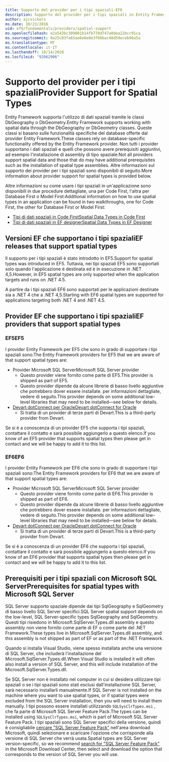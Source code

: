 ```yaml
---
title: Supporto del provider per i tipi spaziali-EF6
description: Supporto del provider per i tipi spaziali in Entity Framework 6
author: ajcvickers
ms.date: 10/23/2016
uid: ef6/fundamentals/providers/spatial-support
ms.openlocfilehash: e2a543bc309001b14fb770d747a0dea22bcc91ca
ms.sourcegitcommit: 0a25c03fa65ae6e0e0e3f66bac48d59eceb96a5a
ms.translationtype: MT
ms.contentlocale: it-IT
ms.lasthandoff: 10/14/2020
ms.locfileid: "92062906"
---
```

# <a name="provider-support-for-spatial-types"></a><span data-ttu-id="fab0c-103">Supporto del provider per i tipi spaziali</span><span class="sxs-lookup"><span data-stu-id="fab0c-103">Provider Support for Spatial Types</span></span>
<span data-ttu-id="fab0c-104">Entity Framework supporta l'utilizzo di dati spaziali tramite le classi DbGeography o DbGeometry.</span><span class="sxs-lookup"><span data-stu-id="fab0c-104">Entity Framework supports working with spatial data through the DbGeography or DbGeometry classes.</span></span> <span data-ttu-id="fab0c-105">Queste classi si basano sulle funzionalità specifiche del database offerte dal provider Entity Framework.</span><span class="sxs-lookup"><span data-stu-id="fab0c-105">These classes rely on database-specific functionality offered by the Entity Framework provider.</span></span> <span data-ttu-id="fab0c-106">Non tutti i provider supportano i dati spaziali e quelli che possono avere prerequisiti aggiuntivi, ad esempio l'installazione di assembly di tipo spaziale.</span><span class="sxs-lookup"><span data-stu-id="fab0c-106">Not all providers support spatial data and those that do may have additional prerequisites such as the installation of spatial type assemblies.</span></span> <span data-ttu-id="fab0c-107">Altre informazioni sul supporto dei provider per i tipi spaziali sono disponibili di seguito.</span><span class="sxs-lookup"><span data-stu-id="fab0c-107">More information about provider support for spatial types is provided below.</span></span>  

<span data-ttu-id="fab0c-108">Altre informazioni su come usare i tipi spaziali in un'applicazione sono disponibili in due procedure dettagliate, una per Code First, l'altra per Database First o Model First:</span><span class="sxs-lookup"><span data-stu-id="fab0c-108">Additional information on how to use spatial types in an application can be found in two walkthroughs, one for Code First, the other for Database First or Model First:</span></span>  

- [<span data-ttu-id="fab0c-109">Tipi di dati spaziali in Code First</span><span class="sxs-lookup"><span data-stu-id="fab0c-109">Spatial Data Types in Code First</span></span>](xref:ef6/modeling/code-first/data-types/spatial)  
- [<span data-ttu-id="fab0c-110">Tipi di dati spaziali in EF designer</span><span class="sxs-lookup"><span data-stu-id="fab0c-110">Spatial Data Types in EF Designer</span></span>](xref:ef6/modeling/designer/data-types/spatial)  

## <a name="ef-releases-that-support-spatial-types"></a><span data-ttu-id="fab0c-111">Versioni EF che supportano i tipi spaziali</span><span class="sxs-lookup"><span data-stu-id="fab0c-111">EF releases that support spatial types</span></span>  

<span data-ttu-id="fab0c-112">Il supporto per i tipi spaziali è stato introdotto in EF5.</span><span class="sxs-lookup"><span data-stu-id="fab0c-112">Support for spatial types was introduced in EF5.</span></span> <span data-ttu-id="fab0c-113">Tuttavia, nei tipi spaziali EF5 sono supportati solo quando l'applicazione è destinata ed è in esecuzione in .NET 4,5.</span><span class="sxs-lookup"><span data-stu-id="fab0c-113">However, in EF5 spatial types are only supported when the application targets and runs on .NET 4.5.</span></span>  

<span data-ttu-id="fab0c-114">A partire da i tipi spaziali EF6 sono supportati per le applicazioni destinate sia a .NET 4 che a .NET 4,5.</span><span class="sxs-lookup"><span data-stu-id="fab0c-114">Starting with EF6 spatial types are supported for applications targeting both .NET 4 and .NET 4.5.</span></span>  

## <a name="ef-providers-that-support-spatial-types"></a><span data-ttu-id="fab0c-115">Provider EF che supportano i tipi spaziali</span><span class="sxs-lookup"><span data-stu-id="fab0c-115">EF providers that support spatial types</span></span>  

### <a name="ef5"></a><span data-ttu-id="fab0c-116">EF5</span><span class="sxs-lookup"><span data-stu-id="fab0c-116">EF5</span></span>  

<span data-ttu-id="fab0c-117">I provider Entity Framework per EF5 che sono in grado di supportare i tipi spaziali sono:</span><span class="sxs-lookup"><span data-stu-id="fab0c-117">The Entity Framework providers for EF5 that we are aware of that support spatial types are:</span></span>  

- <span data-ttu-id="fab0c-118">Provider Microsoft SQL Server</span><span class="sxs-lookup"><span data-stu-id="fab0c-118">Microsoft SQL Server provider</span></span>  
    - <span data-ttu-id="fab0c-119">Questo provider viene fornito come parte di EF5.</span><span class="sxs-lookup"><span data-stu-id="fab0c-119">This provider is shipped as part of EF5.</span></span>  
    - <span data-ttu-id="fab0c-120">Questo provider dipende da alcune librerie di basso livello aggiuntive che potrebbero dover essere installate. per informazioni dettagliate, vedere di seguito.</span><span class="sxs-lookup"><span data-stu-id="fab0c-120">This provider depends on some additional low-level libraries that may need to be installed—see below for details.</span></span>  
- [<span data-ttu-id="fab0c-121">Devart dotConnect per Oracle</span><span class="sxs-lookup"><span data-stu-id="fab0c-121">Devart dotConnect for Oracle</span></span>](https://www.devart.com/dotconnect/oracle/)  
    - <span data-ttu-id="fab0c-122">Si tratta di un provider di terze parti di Devart.</span><span class="sxs-lookup"><span data-stu-id="fab0c-122">This is a third-party provider from Devart.</span></span>  

<span data-ttu-id="fab0c-123">Se si è a conoscenza di un provider EF5 che supporta i tipi spaziali, contattare il contatto e sarà possibile aggiungerlo a questo elenco.</span><span class="sxs-lookup"><span data-stu-id="fab0c-123">If you know of an EF5 provider that supports spatial types then please get in contact and we will be happy to add it to this list.</span></span>  

### <a name="ef6"></a><span data-ttu-id="fab0c-124">EF6</span><span class="sxs-lookup"><span data-stu-id="fab0c-124">EF6</span></span>  

<span data-ttu-id="fab0c-125">I provider Entity Framework per EF6 che sono in grado di supportare i tipi spaziali sono:</span><span class="sxs-lookup"><span data-stu-id="fab0c-125">The Entity Framework providers for EF6 that we are aware of that support spatial types are:</span></span>  

- <span data-ttu-id="fab0c-126">Provider Microsoft SQL Server</span><span class="sxs-lookup"><span data-stu-id="fab0c-126">Microsoft SQL Server provider</span></span>  
    - <span data-ttu-id="fab0c-127">Questo provider viene fornito come parte di EF6.</span><span class="sxs-lookup"><span data-stu-id="fab0c-127">This provider is shipped as part of EF6.</span></span>  
    - <span data-ttu-id="fab0c-128">Questo provider dipende da alcune librerie di basso livello aggiuntive che potrebbero dover essere installate. per informazioni dettagliate, vedere di seguito.</span><span class="sxs-lookup"><span data-stu-id="fab0c-128">This provider depends on some additional low-level libraries that may need to be installed—see below for details.</span></span>  
- [<span data-ttu-id="fab0c-129">Devart dotConnect per Oracle</span><span class="sxs-lookup"><span data-stu-id="fab0c-129">Devart dotConnect for Oracle</span></span>](https://www.devart.com/dotconnect/oracle/)  
    - <span data-ttu-id="fab0c-130">Si tratta di un provider di terze parti di Devart.</span><span class="sxs-lookup"><span data-stu-id="fab0c-130">This is a third-party provider from Devart.</span></span>  

<span data-ttu-id="fab0c-131">Se si è a conoscenza di un provider EF6 che supporta i tipi spaziali, contattare il contatto e sarà possibile aggiungerlo a questo elenco.</span><span class="sxs-lookup"><span data-stu-id="fab0c-131">If you know of an EF6 provider that supports spatial types then please get in contact and we will be happy to add it to this list.</span></span>  

## <a name="prerequisites-for-spatial-types-with-microsoft-sql-server"></a><span data-ttu-id="fab0c-132">Prerequisiti per i tipi spaziali con Microsoft SQL Server</span><span class="sxs-lookup"><span data-stu-id="fab0c-132">Prerequisites for spatial types with Microsoft SQL Server</span></span>  

<span data-ttu-id="fab0c-133">SQL Server supporto spaziale dipende dai tipi SqlGeography e SqlGeometry di basso livello SQL Server specifici.</span><span class="sxs-lookup"><span data-stu-id="fab0c-133">SQL Server spatial support depends on the low-level, SQL Server-specific types SqlGeography and SqlGeometry.</span></span> <span data-ttu-id="fab0c-134">Questi tipi risiedono in Microsoft.SqlServer.Types.dll assembly e questo assembly non viene fornito come parte di EF o come parte del .NET Framework.</span><span class="sxs-lookup"><span data-stu-id="fab0c-134">These types live in Microsoft.SqlServer.Types.dll assembly, and this assembly is not shipped as part of EF or as part of the .NET Framework.</span></span>  

<span data-ttu-id="fab0c-135">Quando si installa Visual Studio, viene spesso installata anche una versione di SQL Server, che includerà l'installazione del Microsoft.SqlServer.Types.dll.</span><span class="sxs-lookup"><span data-stu-id="fab0c-135">When Visual Studio is installed it will often also install a version of SQL Server, and this will include installation of the Microsoft.SqlServer.Types.dll.</span></span>  

<span data-ttu-id="fab0c-136">Se SQL Server non è installato nel computer in cui si desidera utilizzare tipi spaziali o se i tipi spaziali sono stati esclusi dall'installazione SQL Server, sarà necessario installarli manualmente.</span><span class="sxs-lookup"><span data-stu-id="fab0c-136">If SQL Server is not installed on the machine where you want to use spatial types, or if spatial types were excluded from the SQL Server installation, then you will need to install them manually.</span></span> <span data-ttu-id="fab0c-137">I tipi possono essere installati utilizzando `SQLSysClrTypes.msi` , che fa parte di Microsoft SQL Server Feature Pack.</span><span class="sxs-lookup"><span data-stu-id="fab0c-137">The types can be installed using `SQLSysClrTypes.msi`, which is part of Microsoft SQL Server Feature Pack.</span></span> <span data-ttu-id="fab0c-138">I tipi spaziali sono SQL Server specifici della versione, quindi è consigliabile [cercare "SQL Server Feature Pack"](https://www.microsoft.com/search/result.aspx?q=sql+server+feature+pack) nell'area download Microsoft, quindi selezionare e scaricare l'opzione che corrisponde alla versione di SQL Server che verrà usata.</span><span class="sxs-lookup"><span data-stu-id="fab0c-138">Spatial types are SQL Server version-specific, so we recommend [search for "SQL Server Feature Pack"](https://www.microsoft.com/search/result.aspx?q=sql+server+feature+pack) in the Microsoft Download Center, then select and download the option that corresponds to the version of SQL Server you will use.</span></span>
